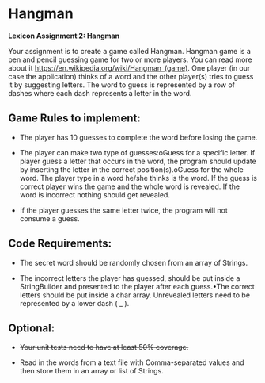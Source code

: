# Hangman
**Lexicon Assignment 2: Hangman**

Your assignment is to create a game called Hangman. Hangman game is a pen and pencil guessing game for two or more players. You can read more about it https://en.wikipedia.org/wiki/Hangman_(game). One player (in our case the application) thinks of a word and the other player(s) tries to guess it by suggesting letters. The word to guess is represented by a row of dashes where each dash represents a letter in the word. 

## Game Rules to implement:

* The player has 10 guesses to complete the word before losing the game.

* The player can make two type of guesses:oGuess for a specific letter. If player guess a letter that occurs in the word, the program should update by inserting the letter in the correct position(s).oGuess for the whole word. The player type in a word he/she thinks is the word. If the guess is correct player wins the game and the whole word is revealed. If the word is incorrect nothing should get revealed.

* If the player guesses the same letter twice, the program will not consume a guess.

## Code Requirements:

* The secret word should be randomly chosen from an array of Strings.

* The incorrect letters the player has guessed, should be put inside a StringBuilder and presented to the player after each guess.•The correct letters should be put inside a char array. Unrevealed letters need to be represented by a lower dash ( _ ).

## Optional: 

* ~~Your unit tests need to have at least 50% coverage.~~

* Read in the words from a text file with Comma-separated values and then store them in an array or list of Strings.
